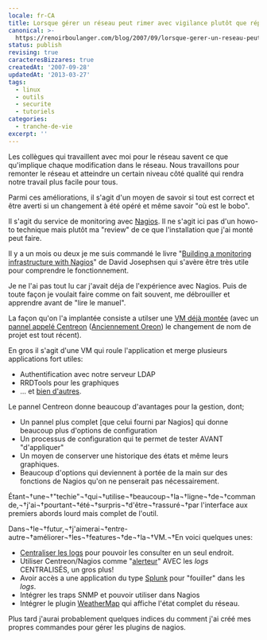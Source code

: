 ```yaml
---
locale: fr-CA
title: Lorsque gérer un réseau peut rimer avec vigilance plutôt que réparation
canonical: >-
  https://renoirboulanger.com/blog/2007/09/lorsque-gerer-un-reseau-peut-rimer-avec-vigilance-plutot-que-reparation/
status: publish
revising: true
caracteresBizzares: true
createdAt: '2007-09-28'
updatedAt: '2013-03-27'
tags:
  - linux
  - outils
  - securite
  - tutoriels
categories:
  - tranche-de-vie
excerpt: ''
---
```


Les collègues qui travaillent avec moi pour le réseau savent ce que qu'implique chaque modification dans le réseau. Nous travaillons pour remonter le réseau et atteindre un certain niveau côté qualité qui rendra notre travail plus facile pour tous.

Parmi ces améliorations, il s'agit d'un moyen de savoir si tout est correct et être averti si un changement à été opéré et même savoir "où est le bobo".

Il s'agit du service de monitoring avec <a href="http://www.nagios.org/" target="_blank">Nagios</a>. Il ne s'agit ici pas d'un howo-to technique mais plutôt ma "review" de ce que l'installation que j'ai monté peut faire.

<!--more-->

Il y a un mois ou deux je me suis commandé le livre "<a href="https://www.goodreads.com/book/show/1348002.Building_a_Monitoring_Infrastructure_with_Nagios">Building a monitoring infrastructure with Nagios</a>" de David Josephsen <!--#TODO-inline-edit--> qui s'avère être très utile pour comprendre le fonctionnement.

Je ne l'ai pas tout lu car j'avait déja de l'expérience avec Nagios. Puis de toute façon je voulait faire comme on fait souvent, me débrouiller et apprendre avant de "lire le manuel".

La façon qu'on l'a implantée consiste a utilser une <a href="http://www.vmware.com/appliances/directory/1002" target="_blank">VM déjà montée</a> (avec un <a href="http://www.oreon-project.org/" target="_blank">pannel appelé Centreon</a> (<a href="http://www.oreon-project.org/Newsflash/Oreon-became-Centreon.html" target="_blank">Anciennement Oreon</a>) le changement de nom de projet est tout récent).

En gros il s'agit d'une VM qui roule l'application et merge plusieurs applications fort utiles:
<ul>
	<li> Authentification avec notre serveur LDAP</li>
	<li>RRDTools pour les graphiques</li>
	<li>... et <a href="http://wiki.oreon-project.org/index.php/Plugins#More_plugins">bien d'autres</a>.</li>
</ul>
Le pannel Centreon donne beaucoup d'avantages pour la gestion, dont;
<ul>
	<li> Un pannel plus complet [que celui fourni par Nagios] qui donne beaucoup plus d'options de configuration</li>
	<li>Un processus de configuration qui te permet de tester AVANT "d'appliquer"</li>
	<li>Un moyen de conserver une historique des états et même leurs graphiques.</li>
	<li>Beaucoup d'options qui deviennent à portée de la main sur des fonctions de Nagios qu'on ne penserait pas nécessairement.</li>
</ul>
Étant¬†une¬†"techie"¬†qui¬†utilise¬†beaucoup¬†la¬†ligne¬†de¬†commande,¬†j'ai¬†pourtant¬†été¬†surpris¬†d'être¬†rassuré¬†par l'interface aux premiers abords lourd mais complet de l'outil.

Dans¬†le¬†futur,¬†j'aimerai¬†entre-autre¬†améliorer¬†les¬†features¬†de¬†la¬†VM.¬†En voici quelques unes:
<ul>
	<li><a href="http://www.syslog.org/wiki/Main/CentralSyslogTip" target="_blank">Centraliser les logs</a> pour pouvoir les consulter en un seul endroit.</li>
	<li>Utiliser Centreon/Nagios comme "<a href="http://wiki.oreon-project.org/index.php/SyslogNG" target="_blank">alerteur</a>" AVEC les <em>logs</em> CENTRALISÉS, un gros plus!</li>
	<li>Avoir accès a une application du type <a href="http://www.splunk.com/" target="_blank">Splunk</a> pour "fouiller" dans les <em>logs</em>.</li>
	<li> Intégrer les traps SNMP et pouvoir utiliser dans Nagios</li>
	<li> Intégrer le plugin <a href="http://www.network-weathermap.com/node/49" target="_blank">WeatherMap</a> qui affiche l'état complet du réseau.</li>
</ul>
Plus tard j'aurai probablement quelques indices du comment j'ai créé mes propres commandes pour gérer les plugins de nagios.
